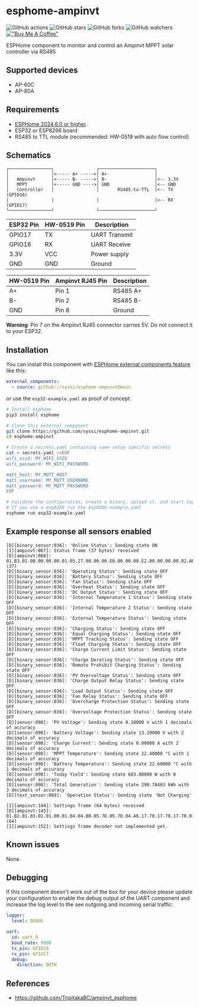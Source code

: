 # esphome-ampinvt

![GitHub actions](https://github.com/syssi/esphome-ampinvt/actions/workflows/ci.yaml/badge.svg)
![GitHub stars](https://img.shields.io/github/stars/syssi/esphome-ampinvt)
![GitHub forks](https://img.shields.io/github/forks/syssi/esphome-ampinvt)
![GitHub watchers](https://img.shields.io/github/watchers/syssi/esphome-ampinvt)
[!["Buy Me A Coffee"](https://img.shields.io/badge/buy%20me%20a%20coffee-donate-yellow.svg)](https://www.buymeacoffee.com/syssi)

ESPHome component to monitor and control an Ampinvt MPPT solar controller via RS485

## Supported devices

* AP-60C
* AP-80A

## Requirements

* [ESPHome 2024.6.0 or higher](https://github.com/esphome/esphome/releases).
* ESP32 or ESP8266 board
* RS485 to TTL module (recommended: HW-0519 with auto flow control)

## Schematics

```
┌────────────────┐                ┌─────────────────────┐
│                │<----- A+ ----->│ A+                  │
│   Ampinvt      │<----- B- ----->│ B-                  │<-- 3.3V
│   MPPT         │<----- GND ---->│ GND                 │<-- GND
│   Controller   │                │       RS485-to-TTL  │<-- TX (GPIO16)
│                │                │                     │<-- RX (GPIO17)
└────────────────┘                └─────────────────────┘
```

| ESP32 Pin | HW-0519 Pin | Description      |
|-----------|-------------|------------------|
| GPIO17    | TX          | UART Transmit    |
| GPIO16    | RX          | UART Receive     |
| 3.3V      | VCC         | Power supply     |
| GND       | GND         | Ground           |

| HW-0519 Pin | Ampinvt RJ45 Pin | Description |
|-------------|------------------|-------------|
| A+          | Pin 1            | RS485 A+    |
| B-          | Pin 2            | RS485 B-    |
| GND         | Pin 8            | Ground      |

**Warning**: Pin 7 on the Ampinvt RJ45 connector carries 5V. Do not connect it to your ESP32.

## Installation

You can install this component with [ESPHome external components feature](https://esphome.io/components/external_components.html) like this:
```yaml
external_components:
  - source: github://syssi/esphome-ampinvt@main
```

or use the `esp32-example.yaml` as proof of concept:

```bash
# Install esphome
pip3 install esphome

# Clone this external component
git clone https://github.com/syssi/esphome-ampinvt.git
cd esphome-ampinvt

# Create a secrets.yaml containing some setup specific secrets
cat > secrets.yaml <<EOF
wifi_ssid: MY_WIFI_SSID
wifi_password: MY_WIFI_PASSWORD

mqtt_host: MY_MQTT_HOST
mqtt_username: MY_MQTT_USERNAME
mqtt_password: MY_MQTT_PASSWORD
EOF

# Validate the configuration, create a binary, upload it, and start logs
# If you use a esp8266 run the esp8266-example.yaml
esphome run esp32-example.yaml

```

## Example response all sensors enabled

```
[D][binary_sensor:036]: 'Online Status': Sending state ON
[I][ampinvt:067]: Status frame (37 bytes) received
[D][ampinvt:068]:   01.B3.01.00.00.00.00.01.05.27.00.00.00.E0.00.00.00.E2.00.00.00.00.02.AB.00.04.6F.E0.00.00.00.00.00.00.00.00.A4 (37)
[D][binary_sensor:036]: 'Operating Status': Sending state OFF
[D][binary_sensor:036]: 'Battery Status': Sending state OFF
[D][binary_sensor:036]: 'Fan Status': Sending state OFF
[D][binary_sensor:036]: 'Overheat Status': Sending state OFF
[D][binary_sensor:036]: 'DC Output Status': Sending state OFF
[D][binary_sensor:036]: 'Internal Temperature 1 Status': Sending state OFF
[D][binary_sensor:036]: 'Internal Temperature 2 Status': Sending state OFF
[D][binary_sensor:036]: 'External Temperature Status': Sending state OFF
[D][binary_sensor:036]: 'Charging Status': Sending state OFF
[D][binary_sensor:036]: 'Equal Charging Status': Sending state OFF
[D][binary_sensor:036]: 'MPPT Tracking Status': Sending state OFF
[D][binary_sensor:036]: 'Float Charging Status': Sending state OFF
[D][binary_sensor:036]: 'Charge Current Limit Status': Sending state OFF
[D][binary_sensor:036]: 'Charge Derating Status': Sending state OFF
[D][binary_sensor:036]: 'Remote Prohibit Charging Status': Sending state OFF
[D][binary_sensor:036]: 'PV Overvoltage Status': Sending state OFF
[D][binary_sensor:036]: 'Charge Output Relay Status': Sending state OFF
[D][binary_sensor:036]: 'Load Output Status': Sending state OFF
[D][binary_sensor:036]: 'Fan Relay Status': Sending state OFF
[D][binary_sensor:036]: 'Overcharge Protection Status': Sending state OFF
[D][binary_sensor:036]: 'Overvoltage Protection Status': Sending state OFF
[D][sensor:098]: 'PV Voltage': Sending state 0.10000 V with 1 decimals of accuracy
[D][sensor:098]: 'Battery Voltage': Sending state 13.19000 V with 2 decimals of accuracy
[D][sensor:098]: 'Charge Current': Sending state 0.00000 A with 2 decimals of accuracy
[D][sensor:098]: 'MPPT Temperature': Sending state 22.40000 °C with 1 decimals of accuracy
[D][sensor:098]: 'Battery Temperature': Sending state 22.60000 °C with 1 decimals of accuracy
[D][sensor:098]: 'Today Yield': Sending state 683.00000 W with 0 decimals of accuracy
[D][sensor:098]: 'Total Generation': Sending state 290.78403 kWh with 3 decimals of accuracy
[D][text_sensor:069]: 'Operation Status': Sending state 'Not Charging'

[I][ampinvt:144]: Settings frame (64 bytes) received
[D][ampinvt:145]:   01.B2.01.03.01.01.00.01.04.04.B0.05.7D.05.7D.04.A6.17.70.17.70.17.70.01.01.04.B0.05.AF.05.A5.00.0A.00.12.00.01.00.01.01.08.00.00.00.01.00.00.00.05.00.00.00.08.04.00.00.00.00.00.00.00.00.00.02 (64)
[I][ampinvt:152]: Settings frame decoder not implemented yet.
```

## Known issues

None.

## Debugging

If this component doesn't work out of the box for your device please update your configuration to enable the debug output of the UART component and increase the log level to the see outgoing and incoming serial traffic:

```yaml
logger:
  level: DEBUG

uart:
  id: uart_0
  baud_rate: 9600
  tx_pin: GPIO16
  rx_pin: GPIO17
  debug:
    direction: BOTH
```

## References

* https://github.com/TripitakaBC/ampinvt_esphome
